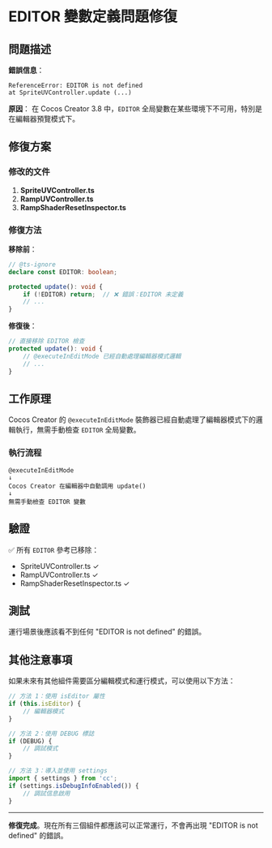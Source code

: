 # EDITOR 變數定義問題修復

## 問題描述

**錯誤信息**：
```
ReferenceError: EDITOR is not defined
at SpriteUVController.update (...)
```

**原因**：
在 Cocos Creator 3.8 中，`EDITOR` 全局變數在某些環境下不可用，特別是在編輯器預覽模式下。

## 修復方案

### 修改的文件

1. **SpriteUVController.ts**
2. **RampUVController.ts**
3. **RampShaderResetInspector.ts**

### 修復方法

**移除前**：
```typescript
// @ts-ignore
declare const EDITOR: boolean;

protected update(): void {
    if (!EDITOR) return;  // ❌ 錯誤：EDITOR 未定義
    // ...
}
```

**修復後**：
```typescript
// 直接移除 EDITOR 檢查
protected update(): void {
    // @executeInEditMode 已經自動處理編輯器模式邏輯
    // ...
}
```

## 工作原理

Cocos Creator 的 `@executeInEditMode` 裝飾器已經自動處理了編輯器模式下的邏輯執行，無需手動檢查 `EDITOR` 全局變數。

### 執行流程

```
@executeInEditMode
↓
Cocos Creator 在編輯器中自動調用 update()
↓
無需手動檢查 EDITOR 變數
```

## 驗證

✅ 所有 `EDITOR` 參考已移除：
- SpriteUVController.ts ✓
- RampUVController.ts ✓
- RampShaderResetInspector.ts ✓

## 測試

運行場景後應該看不到任何 "EDITOR is not defined" 的錯誤。

## 其他注意事項

如果未來有其他組件需要區分編輯模式和運行模式，可以使用以下方法：

```typescript
// 方法 1：使用 isEditor 屬性
if (this.isEditor) {
    // 編輯器模式
}

// 方法 2：使用 DEBUG 標誌
if (DEBUG) {
    // 調試模式
}

// 方法 3：導入並使用 settings
import { settings } from 'cc';
if (settings.isDebugInfoEnabled()) {
    // 調試信息啟用
}
```

---

**修復完成**。現在所有三個組件都應該可以正常運行，不會再出現 "EDITOR is not defined" 的錯誤。
